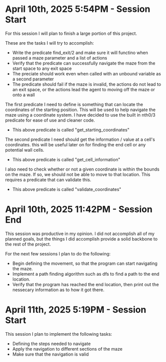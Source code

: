 # April 10th, 2025 5:54PM - Session Start
For this session I will plan to finish a large portion of this project.

These are the tasks I will try to accomplish:
- Write the predicate find_exit/2 and make sure it will functino when passed a maze parameter and a list of actions
- Verify that the predicate can successfully navigate the maze from the start space to any exit space
- The preciate should work even when called with an unbound variable as a second parameter
- The predicate should fail if the maze is invalid, the actions do not lead to an exit space, or the actions lead the agent to moving off the maze or onto a wall

The first predicate I need to define is something that can locate the coordinates of the starting position. This will be used to help navigate the maze using a coordinate system. I have decided to use the built in nth0/3 predicate for ease of use and cleaner code.

- This above predicate is called "get_starting_coordinates"

The second predicate I need should get the information / value at a cell's coordinates. this will be useful later on for finding the end cell or any potential wall cells.

- This above predicate is called "get_cell_information"

I also need to check whether or not a given coordinate is within the bounds on the maze. If so, we should not be able to move to that location. This requires a predicate that can validate this.

- This above predicate is called "validate_coordinates"

# April 10th, 2025 11:42PM - Session End
This session was productive in my opinion. I did not accomplish all of my planned goals, but the things I did accomplish provide a solid backbone to the rest of the project.

For the next few sessions I plan to do the following:
- Begin defining the movement, so that the program can start navigating the maze.
- Implement a path finding algorithm such as dfs to find a path to the end location.
- Verify that the program has reached the end location, then print out the nessecary information as to how it got there.

# April 11th, 2025 5:19PM - Session Start
This session I plan to implement the following tasks:

- Defining the steps needed to navigate
- Apply the navigation to different sections of the maze
- Make sure that the navigation is valid 

